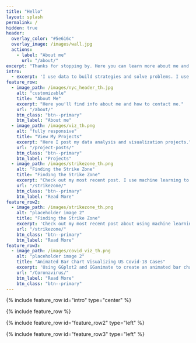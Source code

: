 ```yaml
---
title: "Hello"
layout: splash
permalink: /
hidden: true
header:
  overlay_color: "#5e616c"
  overlay_image: /images/wall.jpg
  actions:
    - label: "About me"
      url: "/about/"
excerpt: "Thanks for stopping by. Here you can learn more about me and what I'm up to. To get in touch, click the link below."
intro: 
  - excerpt: 'I use data to build strategies and solve problems. I use this page to share the new tools, languages, and methodologies I am continually trying to learn.'
feature_row:
  - image_path: /images/nyc_header_th.jpg
    alt: "customizable"
    title: "About Me"
    excerpt: "Here you'll find info about me and how to contact me."
    url: "/about/"
    btn_class: "btn--primary"
    btn_label: "About me"
  - image_path: /images/viz_th.png
    alt: "fully responsive"
    title: "View My Projects"
    excerpt: "Here I post my data analysis and visualization projects."
    url: "/project-posts/"
    btn_class: "btn--primary"
    btn_label: "Projects"
  - image_path: /images/strikezone_th.png
    alt: "Finding the Strike Zone"
    title: "Finding the Strike Zone"
    excerpt: "Check out my most recent post. I use machine learning to re-think the Strike Zone."
    url: "/strikezone/"
    btn_class: "btn--primary"
    btn_label: "Read More"
feature_row2:
  - image_path: /images/strikezone_th.png
    alt: "placeholder image 2"
    title: "Finding the Strike Zone"
    excerpt: 'Check out my most recent post about using machine learning to re-think the strikezone.'
    url: "/strikezone/"
    btn_class: "btn--primary"
    btn_label: "Read More"
feature_row3:
  - image_path: /images/covid_viz_th.png
    alt: "placeholder image 2"
    title: "Animated Bar Chart Visualizing US Covid-18 Cases"
    excerpt: 'Using GGplot2 and GGanimate to create an animated bar chart.'
    url: "/Coronavirus/"
    btn_label: "Read More"
    btn_class: "btn--primary"
---
```


{% include feature_row id="intro" type="center" %}

{% include feature_row %}

{% include feature_row id="feature_row2" type="left" %}

{% include feature_row id="feature_row3" type="left" %}
